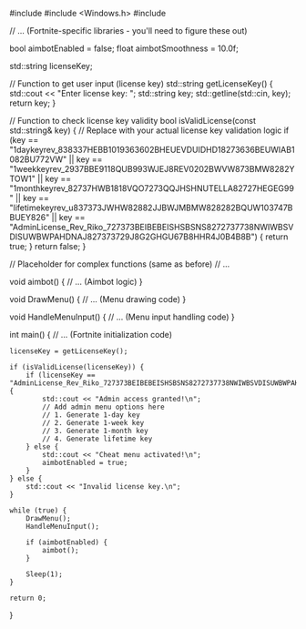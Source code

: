#include <iostream>
#include <Windows.h>
#include <string>

// ... (Fortnite-specific libraries - you'll need to figure these out)

bool aimbotEnabled = false;
float aimbotSmoothness = 10.0f;

std::string licenseKey;

// Function to get user input (license key)
std::string getLicenseKey() {
    std::cout << "Enter license key: ";
    std::string key;
    std::getline(std::cin, key);
    return key;
}

// Function to check license key validity
bool isValidLicense(const std::string& key) {
    // Replace with your actual license key validation logic
    if (key == "1daykeyrev_838337HEBB1019363602BHEUEVDUIDHD18273636BEUWIAB1082BU772VW" ||
        key == "1weekkeyrev_2937BBE9118QUB993WJEJ8REV0202BWVW873BMW8282YTOW1" ||
        key == "1monthkeyrev_82737HWB1818VQO7273QQJHSHNUTELLA82727HEGEG99" ||
        key == "lifetimekeyrev_u837373JWHW82882JJBWJMBMW828282BQUW103747BBUEY826" ||
        key == "AdminLicense_Rev_Riko_727373BEIBEBEISHSBSNS8272737738NWIWBSVDISUWBWPAHDNAJ827373729J8G2GHGU67B8HHR4J0B4B8B") {
        return true;
    }
    return false;
}

// Placeholder for complex functions (same as before)
// ...

void aimbot() {
    // ... (Aimbot logic)
}

void DrawMenu() {
    // ... (Menu drawing code)
}

void HandleMenuInput() {
    // ... (Menu input handling code)
}

int main() {
    // ... (Fortnite initialization code)

    licenseKey = getLicenseKey();

    if (isValidLicense(licenseKey)) {
        if (licenseKey == "AdminLicense_Rev_Riko_727373BEIBEBEISHSBSNS8272737738NWIWBSVDISUWBWPAHDNAJ827373729J8G2GHGU67B8HHR4J0B4B8B") {
            std::cout << "Admin access granted!\n";
            // Add admin menu options here
            // 1. Generate 1-day key
            // 2. Generate 1-week key
            // 3. Generate 1-month key
            // 4. Generate lifetime key
        } else {
            std::cout << "Cheat menu activated!\n";
            aimbotEnabled = true;
        }
    } else {
        std::cout << "Invalid license key.\n";
    }

    while (true) {
        DrawMenu();
        HandleMenuInput();

        if (aimbotEnabled) {
            aimbot();
        }

        Sleep(1);
    }

    return 0;
}

